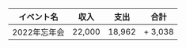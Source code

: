 |  イベント名  |  収入  |  支出  |  合計  |
| ---- | ---- | ---- | ---- |
|  2022年忘年会  |  22,000  |  18,962  | + 3,038  |
